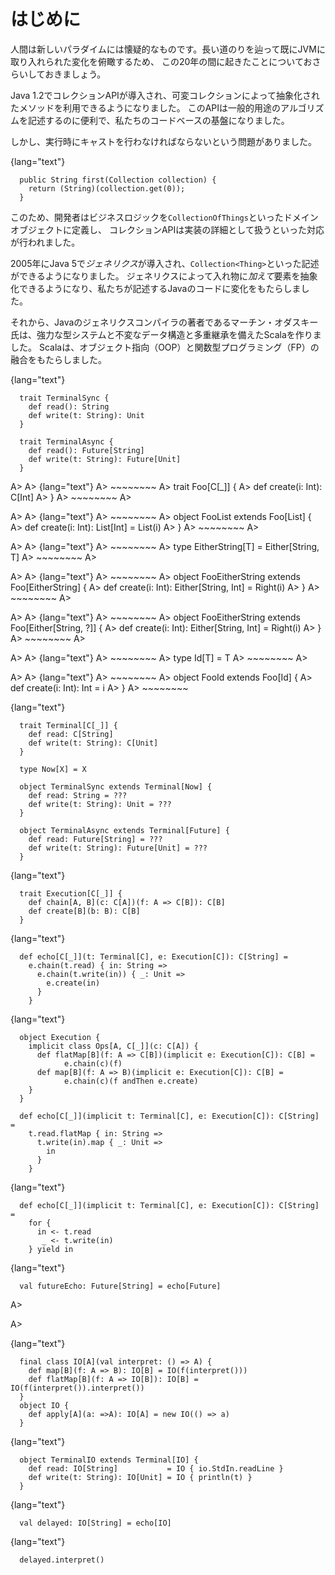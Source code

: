 <!--
# Introduction
-->

# はじめに

<!--
It is human instinct to be sceptical of a new paradigm. To put some
perspective on how far we have come, and the shifts we have already
accepted on the JVM, let's start with a quick recap of the last 20
years.
-->
人間は新しいパラダイムには懐疑的なものです。長い道のりを辿って既にJVMに取り入れられた変化を俯瞰するため、
この20年の間に起きたことについておさらいしておきましょう。

<!--
Java 1.2 introduced the Collections API, allowing us to write methods
that abstracted over mutable collections. It was useful for writing
general purpose algorithms and was the bedrock of our codebases.
-->

Java 1.2でコレクションAPIが導入され、可変コレクションによって抽象化されたメソッドを利用できるようになりました。
このAPIは一般的用途のアルゴリズムを記述するのに便利で、私たちのコードベースの基盤になりました。

<!--
But there was a problem, we had to perform runtime casting:
-->

しかし、実行時にキャストを行わなければならないという問題がありました。

{lang="text"}
~~~~~~~~
  public String first(Collection collection) {
    return (String)(collection.get(0));
  }
~~~~~~~~

<!--
In response, developers defined domain objects in their business logic
that were effectively `CollectionOfThings`, and the Collection API
became implementation detail.
-->

このため、開発者はビジネスロジックを`CollectionOfThings`といったドメインオブジェクトに定義し、
コレクションAPIは実装の詳細として扱うといった対応が行われました。

<!--
In 2005, Java 5 introduced *generics*, allowing us to define
`Collection<Thing>`, abstracting over the container **and** its
elements. Generics changed how we wrote Java.
-->

2005年にJava 5で*ジェネリクス*が導入され、`Collection<Thing>`といった記述ができるようになりました。
ジェネリクスによって入れ物に*加えて*要素を抽象化できるようになり、私たちが記述するJavaのコードに変化をもたらしました。

<!--
The author of the Java generics compiler, Martin Odersky, then created
Scala with a stronger type system, immutable data and multiple
inheritance. This brought about a fusion of object oriented (OOP) and
functional programming (FP).
-->

それから、Javaのジェネリクスコンパイラの著者であるマーチン・オダスキー氏は、強力な型システムと不変なデータ構造と多重継承を備えたScalaを作りました。
Scalaは、オブジェクト指向（OOP）と関数型プログラミング（FP）の融合をもたらしました。

<!--
For most developers, FP means using immutable data as much as
possible, but mutable state is still a necessary evil that must be
isolated and managed, e.g. with Akka actors or `synchronized` classes.
This style of FP results in simpler programs that are easier to
parallelise and distribute, an improvement over Java. But it is only
scratching the surface of the benefits of FP, as we will discover in
this book.
-->

<!--
Scala also brings `Future`, making it easy to write asynchronous
applications. But when a `Future` makes it into a return type,
*everything* needs to be rewritten to accomodate it, including the
tests, which are now subject to arbitrary timeouts.
-->

<!--
We have a problem similar to Java 1.0: there is no way of abstracting
over execution, much as we had no way of abstracting over collections.
-->

<!--
## Abstracting over Execution
-->

<!--
Say we want to interact with the user over the command line interface. We can
`read` what the user types and we can `write` a message to them.
-->

{lang="text"}
~~~~~~~~
  trait TerminalSync {
    def read(): String
    def write(t: String): Unit
  }
  
  trait TerminalAsync {
    def read(): Future[String]
    def write(t: String): Future[Unit]
  }
~~~~~~~~

<!--
How do we write generic code that does something as simple as echo the user's
input synchronously or asynchronously depending on our runtime implementation?
-->

<!--
We could write a synchronous version and wrap it with `Future` but now
we have to worry about which thread pool we should be using for the
work, or we could `Await.result` on the `Future` and introduce thread
blocking. In either case, it is a lot of boilerplate and we are
fundamentally dealing with different APIs that are not unified.
-->

<!--
We can solve the problem, like Java 1.2, with a common parent using the *higher
kinded types* (HKT) Scala language feature.
-->

<!--
A> **Higher Kinded Types** allow us to use a *type constructor* in our type
A> parameters, which looks like `C[_]`. This is a way of saying that
A> whatever `C` is, it must take a type parameter. For example:
-->
A> 
A> {lang="text"}
A> ~~~~~~~~
A>   trait Foo[C[_]] {
A>     def create(i: Int): C[Int]
A>   }
A> ~~~~~~~~
A> 
<!--
A> `List` is a type constructor because it takes a type (e.g. `Int`) and constructs
A> a type (`List[Int]`). We can implement `Foo` using `List`:
-->
A> 
A> {lang="text"}
A> ~~~~~~~~
A>   object FooList extends Foo[List] {
A>     def create(i: Int): List[Int] = List(i)
A>   }
A> ~~~~~~~~
A> 
<!--
A> We can implement `Foo` for anything with a type parameter hole, e.g.
A> `Either[String, _]`. Unfortunately it is a bit clunky and we have to
A> create a type alias to trick the compiler into accepting it:
-->
A> 
A> {lang="text"}
A> ~~~~~~~~
A>   type EitherString[T] = Either[String, T]
A> ~~~~~~~~
A> 
<!--
A> Type aliases don't define new types, they just use substitution and
A> don't provide extra type safety. The compiler substitutes
A> `EitherString[T]` with `Either[String, T]` everywhere. This technique
A> can be used to trick the compiler into accepting types with one hole
A> when it would otherwise think there are two, like when we implement
A> `Foo` with `EitherString`:
-->
A> 
A> {lang="text"}
A> ~~~~~~~~
A>   object FooEitherString extends Foo[EitherString] {
A>     def create(i: Int): Either[String, Int] = Right(i)
A>   }
A> ~~~~~~~~
A> 
<!--
A> Alternatively, the [kind projector](https://github.com/non/kind-projector/) plugin allows us to avoid the `type`
A> alias and use `?` syntax to tell the compiler where the type hole is:
-->
A> 
A> {lang="text"}
A> ~~~~~~~~
A>   object FooEitherString extends Foo[Either[String, ?]] {
A>     def create(i: Int): Either[String, Int] = Right(i)
A>   }
A> ~~~~~~~~
A> 
<!--
A> Finally, there is this one weird trick we can use when we want to ignore the
A> type constructor. Define a type alias to be equal to its parameter:
-->
A> 
A> {lang="text"}
A> ~~~~~~~~
A>   type Id[T] = T
A> ~~~~~~~~
A> 
<!--
A> Before proceeding, understand that `Id[Int]` is the same thing as `Int`, by
A> substituting `Int` into `T`. Because `Id` is a valid type constructor we can use
A> `Id` in an implementation of `Foo`
-->
A> 
A> {lang="text"}
A> ~~~~~~~~
A>   object FooId extends Foo[Id] {
A>     def create(i: Int): Int = i
A>   }
A> ~~~~~~~~

<!--
We want to define `Terminal` for a type constructor `C[_]`. By
defining `Now` to construct to its type parameter (like `Id`), we can
implement a common interface for synchronous and asynchronous
terminals:
-->

{lang="text"}
~~~~~~~~
  trait Terminal[C[_]] {
    def read: C[String]
    def write(t: String): C[Unit]
  }
  
  type Now[X] = X
  
  object TerminalSync extends Terminal[Now] {
    def read: String = ???
    def write(t: String): Unit = ???
  }
  
  object TerminalAsync extends Terminal[Future] {
    def read: Future[String] = ???
    def write(t: String): Future[Unit] = ???
  }
~~~~~~~~

<!--
We can think of `C` as a *Context* because we say "in the context of
executing `Now`" or "in the `Future`".
-->

<!--
But we know nothing about `C` and we cannot do anything with a
`C[String]`. What we need is a kind of execution environment that lets
us call a method returning `C[T]` and then be able to do something
with the `T`, including calling another method on `Terminal`. We also
need a way of wrapping a value as a `C[_]`. This signature works well:
-->

{lang="text"}
~~~~~~~~
  trait Execution[C[_]] {
    def chain[A, B](c: C[A])(f: A => C[B]): C[B]
    def create[B](b: B): C[B]
  }
~~~~~~~~

<!-- letting us write: -->

{lang="text"}
~~~~~~~~
  def echo[C[_]](t: Terminal[C], e: Execution[C]): C[String] =
    e.chain(t.read) { in: String =>
      e.chain(t.write(in)) { _: Unit =>
        e.create(in)
      }
    }
~~~~~~~~

<!--
We can now share the `echo` implementation between synchronous and
asynchronous codepaths. We can write a mock implementation of
`Terminal[Now]` and use it in our tests without any timeouts.
-->

<!--
Implementations of `Execution[Now]` and `Execution[Future]` are
reusable by generic methods like `echo`.
-->

<!--
But the code for `echo` is horrible!
-->

<!--
The `implicit class` Scala language feature gives `C` some methods.
We will call these methods `flatMap` and `map` for reasons that will
become clearer in a moment. Each method takes an `implicit
Execution[C]`, but this is nothing more than the `flatMap` and `map`
that we're used to on `Seq`, `Option` and `Future`
-->

{lang="text"}
~~~~~~~~
  object Execution {
    implicit class Ops[A, C[_]](c: C[A]) {
      def flatMap[B](f: A => C[B])(implicit e: Execution[C]): C[B] =
            e.chain(c)(f)
      def map[B](f: A => B)(implicit e: Execution[C]): C[B] =
            e.chain(c)(f andThen e.create)
    }
  }
  
  def echo[C[_]](implicit t: Terminal[C], e: Execution[C]): C[String] =
    t.read.flatMap { in: String =>
      t.write(in).map { _: Unit =>
        in
      }
    }
~~~~~~~~

<!--
We can now reveal why we used `flatMap` as the method name: it lets us
use a *for comprehension*, which is just syntax sugar over nested
`flatMap` and `map`.
-->

{lang="text"}
~~~~~~~~
  def echo[C[_]](implicit t: Terminal[C], e: Execution[C]): C[String] =
    for {
      in <- t.read
       _ <- t.write(in)
    } yield in
~~~~~~~~

<!--
Our `Execution` has the same signature as a trait in Scalaz called `Monad`,
except `chain` is `bind` and `create` is `pure`. We say that `C` is *monadic*
when there is an implicit `Monad[C]` available. In addition, Scalaz has the `Id`
type alias.
-->

<!--
The takeaway is: if we write methods that operate on monadic types,
then we can write sequential code that abstracts over its execution
context. Here, we have shown an abstraction over synchronous and
asynchronous execution but it can also be for the purpose of more
rigorous error handling (where `C[_]` is `Either[Error, _]`), managing
access to volatile state, performing I/O, or auditing of the session.
-->

<!--
## Pure Functional Programming
-->

<!--
Functional Programming is the act of writing programs with *pure functions*.
Pure functions have three properties:
-->

<!--
-   **Total**: return a value for every possible input
-   **Deterministic**: return the same value for the same input
-   **Inculpable**: no (direct) interaction with the world or program state.
-->

<!--
Together, these properties give us an unprecedented ability to reason about our
code. For example, input validation is easier to isolate with totality, caching
is possible when functions are deterministic, and interacting with the world is
easier to control, and test, when functions are inculpable.
-->

<!--
The kinds of things that break these properties are *side effects*: directly
accessing or changing mutable state (e.g. maintaining a `var` in a class or
using a legacy API that is impure), communicating with external resources (e.g.
files or network lookup), or throwing and catching exceptions.
-->

<!--
We write pure functions by avoiding exceptions, and interacting with the world
only through a safe `F[_]` execution context.
-->

<!--
In the previous section, we abstracted over execution and defined `echo[Id]` and
`echo[Future]`. We might reasonably expect that calling any `echo` will not
perform any side effects, because it is pure. However, if we use `Future` or
`Id` as the execution context, our application will start listening to stdin:
-->

{lang="text"}
~~~~~~~~
  val futureEcho: Future[String] = echo[Future]
~~~~~~~~

<!--
We have broken purity and are no longer writing FP code: `futureEcho` is the
result of running `echo` once. `Future` conflates the definition of a program
with *interpreting* it (running it). As a result, applications built with
`Future` are difficult to reason about.
-->

<!--
A> An expression is *referentially transparent* if it can be replaced with its
A> corresponding value without changing the program's behaviour.
-->
A> 
<!--
A> Pure functions are referentially transparent, allowing for a great deal of code
A> reuse, performance optimisation, understanding, and control of a program.
-->
A> 
<!--
A> Impure functions are not referentially transparent. We cannot replace
A> `echo[Future]` with a value, such as `val futureEcho`, since the pesky user can
A> type something different the second time.
-->

<!--
We can define a simple safe `F[_]` execution context
-->

{lang="text"}
~~~~~~~~
  final class IO[A](val interpret: () => A) {
    def map[B](f: A => B): IO[B] = IO(f(interpret()))
    def flatMap[B](f: A => IO[B]): IO[B] = IO(f(interpret()).interpret())
  }
  object IO {
    def apply[A](a: =>A): IO[A] = new IO(() => a)
  }
~~~~~~~~

<!--
which lazily evaluates a thunk. `IO` is just a data structure that references
(potentially) impure code, it isn't actually running anything. We can implement
`Terminal[IO]`
-->

{lang="text"}
~~~~~~~~
  object TerminalIO extends Terminal[IO] {
    def read: IO[String]           = IO { io.StdIn.readLine }
    def write(t: String): IO[Unit] = IO { println(t) }
  }
~~~~~~~~
<!--
and call `echo[IO]` to get back a value
-->

{lang="text"}
~~~~~~~~
  val delayed: IO[String] = echo[IO]
~~~~~~~~

<!--
This `val delayed` can be reused, it is just the definition of the work to be
done. We can map the `String` and compose additional programs, much as we would
map over a `Future`. `IO` keeps us honest that we are depending on some
interaction with the world, but does not prevent us from accessing the output of
that interaction.
-->

<!--
The impure code inside the `IO` is only evaluated when we `.interpret()` the
value, which is an impure action
-->

{lang="text"}
~~~~~~~~
  delayed.interpret()
~~~~~~~~

<!--
An application composed of `IO` programs is only interpreted once, in the `main`
method, which is also called *the end of the world*.
-->

<!--
In this book, we expand on the concepts introduced in this chapter and show how
to write maintainable, pure functions, that achieve our business's objectives.
-->


